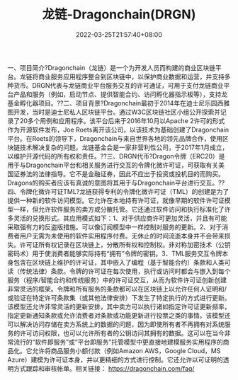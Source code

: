 ﻿---
weight: 
title: "龙链-Dragonchain(DRGN)"
description: "Dragonchain（龙链）是一个为开发人员而构建的商业区块链平台"
date: 2022-03-25T21:57:40+08:00
lastmod: 2022-03-25T16:45:40+08:00
draft: false
authors: ["Metabd"]
featuredImage: "longlian-dragonchaindrgn.webp"
link: ""
tags: ["数字代币","龙链-Dragonchain(DRGN)"]
categories: ["navigation"]
navigation: ["数字代币"]
lightgallery: true
toc: true
pinned: false
recommend: false
recommend1: false
---
一、项目简介?Dragonchain（龙链）是一个为开发人员而构建的商业区块链平台。龙链将商业服务应用程序整合到区块链中，以保护商业数据和运营，并支持多种货币。DRGN代表与龙链商业平台服务交互的许可通证，可用于支付龙链商业平台产品和服务（例如，启动节点、提供智能合约、访问孵化器指示板等），支持龙基金孵化器项目。??二、项目背景?Dragonchain最初于2014年在迪士尼乐园西雅图开发，当时是迪士尼私人区块链平台。通过W3C区块链社区小组公开探索并记录了20多个用例和应用程序。该平台后来于2016年10月以Apache 2许可的形式作为开源软件发布，Joe Roets离开该公司，以该技术为基础创建了Dragonchain平台。在Roets的领导下，Dragonchain与来自世界各地的领先品牌合作，使用区块链技术解决复杂的问题。龙链基金会是一家非营利性公司，于2017年1月成立，以维护开源代码的所有权和责任。??三、DRGN代币?Dragon令牌（ERC20）是用于与Dragonchain平台和相关服务进行交互的令牌化微许可证，可获取有关美国证券法的法律指导。它不是金融证券，因此不应出于投资或投机目的而购买。Dragons的购买者应该有真诚的意图将其用于与Dragonchain平台进行交互。??四、令牌化微许可证TML?龙链获得专利的令牌化微许可证（TML）的创建是为了提供一种新的软件访问模型。它允许在本地持有许可证，就像早期的软件许可证模型一样，但允许软件服务的卖方或分散托管。它还通过软件访问和执行标准化了许多灵活的兑换形式。其应用模式如下：1、对于供应商许可更加灵活，并且有可能采取强有力的反盗版措施。可以像订阅模型中一样控制对服务的更新。2、对于消费者用户无需为未使用的软件实用程序付费。无休止的时间流逝本身并不会带来损失。许可证所有权记录在区块链上，分散所有权和控制权。非对称加密技术（公钥密码术）用于使消费者能够实际持有“拥有”令牌的密钥。3、TML服务交互令牌本身包含在区块链上维护的许可证，其中嵌入了编程（基于智能合约）条款和人类可读（传统法律）条款。令牌的许可证在每次使用，执行或访问时都会与嵌入到每个服务（程序/智能合约和传统服务）中的许可证交互，从而为软件许可证创新创建非常灵活的框架。令牌和所有服务的条款都可以在区块链上以允许任何人证明和/或验证在特定许可条款集（或其他法律安排）下发生了特定执行的方式进行更新。该模型还允许非常灵活的更新安排，其中卖方可以执行诸如指定许可证更新频率，指定更新通知条款或允许消费者对条款或功能更新进行投票之类的事情。该模型还可以解决访问存储在卖方系统上的数据的问题，因为即使所有者不再拥有对系统服务的许可访问权限，也可以允许所有者的公钥访问其拥有的数据。这可以在当今非常流行的“软件即服务”或“平台即服务”托管模型中更直接地建模服务实用程序的商品化。它允许将商品服务小额付款（例如Amazon AWS，Google Cloud，MS Azure）建模为许可证本身，并以更精细的方式进行控制。它还允许以可证明的透明方式跟踪和审核帐单。相关链接：
https://dragonchain.com/faq/
